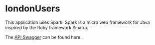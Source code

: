 # londonUsers

This application uses Spark. Spark is a micro web framework for Java inspired by the Ruby framework Sinatra.

The [API Swagger](https://github.com/LydiaTsami/londonUsers/blob/master/swagger.yaml) can be found here.
